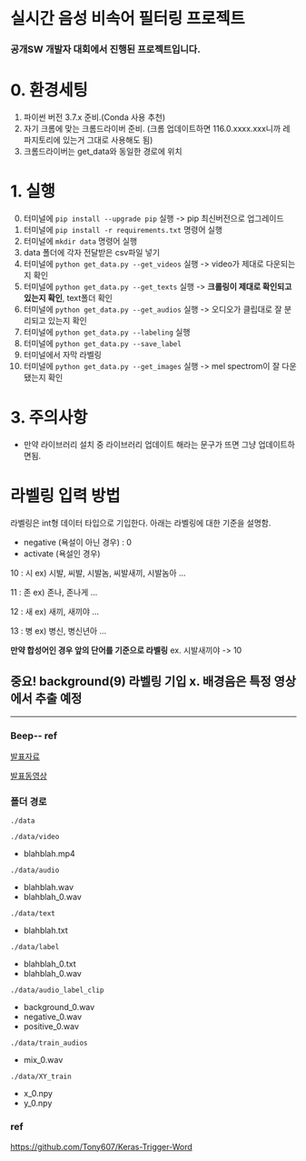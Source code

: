 # 실시간 음성 비속어 필터링 프로젝트
### 공개SW 개발자 대회에서 진행된 프로젝트입니다.


# 0. 환경세팅

1. 파이썬 버전 3.7.x 준비.(Conda 사용 추천)
2. 자기 크롬에 맞는 크롬드라이버 준비. (크롬 업데이트하면 116.0.xxxx.xxx니까 레파지토리에 있는거 그대로 사용해도 됨)
3. 크롬드라이버는 get_data와 동일한 경로에 위치

# 1. 실행

0. 터미널에 `pip install --upgrade pip` 실행 -> pip 최신버전으로 업그레이드
1. 터미널에 `pip install -r requirements.txt` 명령어 실행
2. 터미널에 `mkdir data` 명령어 실행
3. data 폴더에 각자 전달받은 csv파일 넣기
4. 터미널에 `python get_data.py --get_videos` 실행 -> video가 제대로 다운되는지 확인
5. 터미널에 `python get_data.py --get_texts` 실행 -> **크롤링이 제대로 확인되고 있는지 확인**, text폴더 확인
6. 터미널에 `python get_data.py --get_audios` 실행 -> 오디오가 클립대로 잘 분리되고 있는지 확인
7. 터미널에 `python get_data.py --labeling` 실행
8. 터미널에 `python get_data.py --save_label`
9. 터미널에서 자막 라벨링
10. 터미널에 `python get_data.py --get_images` 실행 -> mel spectrom이 잘 다운됐는지 확인

# 3. 주의사항
* 만약 라이브러리 설치 중 라이브러리 업데이트 해라는 문구가 뜨면 그냥 업데이트하면됨.


# 라벨링 입력 방법
라벨링은 int형 데이터 타입으로 기입한다. 아래는 라벨링에 대한 기준을 설명함.
- negative (욕설이 아닌 경우) : 0
- activate (욕설인 경우)

10 : 시    ex) 시발, 씨발, 시발놈, 씨발새끼, 시발놈아 ... <br>

11 : 존    ex) 존나, 존나게 ... <br>

12 : 새    ex) 새끼, 새끼야 ... <br>

13 : 병    ex) 병신, 병신년아 ... <br>

**만약 합성어인 경우 앞의 단어를 기준으로 라벨링**
ex. 시발새끼야 -> 10

## 중요! background(9) 라벨링 기입 x. 배경음은 특정 영상에서 추출 예정



---
### Beep-- ref
[발표자료](http://www.datamarket.kr/xe/board_pdzw77/63632)  
  
[발표동영상](https://www.youtube.com/watch?v=n1BqCii2yVU)

### 폴더 경로

`./data`  

`./data/video`  
- blahblah.mp4  
  
`./data/audio`  
- blahblah.wav  
- blahblah_0.wav  

`./data/text`  
- blahblah.txt  

`./data/label`  
- blahblah_0.txt  
- blahblah_0.wav  

`./data/audio_label_clip`  
- background_0.wav  
- negative_0.wav  
- positive_0.wav  

`./data/train_audios`  
- mix_0.wav  

`./data/XY_train`  
- x_0.npy
- y_0.npy



### ref
https://github.com/Tony607/Keras-Trigger-Word

